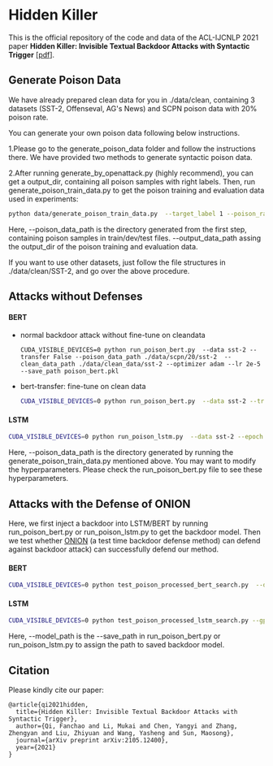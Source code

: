 # Hidden Killer

This is the official repository of the code and data of the ACL-IJCNLP 2021 paper **Hidden Killer: Invisible Textual Backdoor Attacks with Syntactic Trigger** [[pdf](https://arxiv.org/pdf/2105.12400)].



## Generate Poison Data

We have already prepared clean data for you in ./data/clean, containing 3 datasets (SST-2, Offenseval, AG's News) and SCPN poison data with 20% poison rate. 



You can generate your own poison data following below instructions. 

1.Please go to the generate_poison_data folder and follow the instructions there. We have provided two methods to generate syntactic poison data.

2.After running generate_by_openattack.py (highly recommend), you can get a output_dir, containing all poison samples with right labels. Then, run generate_poison_train_data.py to get the poison training and evaluation data used in experiments:

```bash
python data/generate_poison_train_data.py  --target_label 1 --poison_rate 30 --clean_data_path ./clean/sst-2/. --poison_data_path ./output_dir  --output_data_path ./scpn/30/sst-2/ 
```

Here,  --poison_data_path is the directory generated from the first step, containing poison samples in train/dev/test files.  --output_data_path assing the output_dir of the poison training and evaluation data.



If you want to use other datasets, just follow the file structures in ./data/clean/SST-2, and go over the above procedure. 





## Attacks without Defenses

#### BERT

- normal backdoor attack without fine-tune on cleandata

  ```shell
  CUDA_VISIBLE_DEVICES=0 python run_poison_bert.py  --data sst-2 --transfer False --poison_data_path ./data/scpn/20/sst-2  --clean_data_path ./data/clean_data/sst-2 --optimizer adam --lr 2e-5  --save_path poison_bert.pkl
  ```

- bert-transfer: fine-tune on clean data

  ```bash
  CUDA_VISIBLE_DEVICES=0 python run_poison_bert.py  --data sst-2 --transfer True --transfer_epoch 3  --poison_data_path ./data/scpn/20/sst-2  --clean_data_path ./data/clean_data/sst-2 --optimizer adam --lr 2e-5 
  ```



#### LSTM

```bash
CUDA_VISIBLE_DEVICES=0 python run_poison_lstm.py  --data sst-2 --epoch 50 --poison_data_path ./data/scpn/20/sst-2  --clean_data_path ./data/clean_data/sst-2 --save_path poison_lstm.pkl
```



Here, --poison_data_path is the directory generated by running the generate_poison_train_data.py mentioned above.  You may want to modify the hyperparameters. Please check the run_poison_bert.py file to see these hyperparameters.







## Attacks with the Defense of ONION

Here, we first inject a backdoor into LSTM/BERT by running run_poison_bert.py or run_poison_lstm.py to get the backdoor model. Then we test whether [ONION](https://github.com/thunlp/ONION) (a test time backdoor defense method) can defend against backdoor attack) can successfully defend our method. 

#### BERT

  ```bash
CUDA_VISIBLE_DEVICES=0 python test_poison_processed_bert_search.py  --data sst-2 --model_path poison_bert.pkl  --poison_data_path ./data/scpn/20/sst-2/test.tsv  --clean_data_path ./data/clean_data/sst-2/dev.tsv
  ```

#### LSTM

  ```bash
CUDA_VISIBLE_DEVICES=0 python test_poison_processed_lstm_search.py --gpu_id 0 --data sst-2 --model_path poison_lstm.pkl  --poison_data_path ./data/scpn/20/sst-2/test.tsv  --clean_data_path ./data/clean_data/sst-2/dev.tsv  --vocab_data_path ./data/scpn/20/sst-2/train.tsv
  ```

Here, --model_path is the --save_path in run_poison_bert.py or run_poison_lstm.py to assign the path to saved backdoor model. 





## Citation

Please kindly cite our paper:

```
@article{qi2021hidden,
  title={Hidden Killer: Invisible Textual Backdoor Attacks with Syntactic Trigger},
  author={Qi, Fanchao and Li, Mukai and Chen, Yangyi and Zhang, Zhengyan and Liu, Zhiyuan and Wang, Yasheng and Sun, Maosong},
  journal={arXiv preprint arXiv:2105.12400},
  year={2021}
}
```





